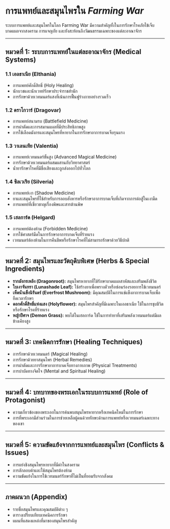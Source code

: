 # การแพทย์และสมุนไพรใน *Farming War*

ระบบการแพทย์และสมุนไพรในโลก Farming War มีความสำคัญทั้งในการรักษาโรคภัยไข้เจ็บ บาดแผลจากสงคราม การผจญภัย และยังสะท้อนถึงวัฒนธรรมเฉพาะของแต่ละอาณาจักร

---

## หมวดที่ 1: ระบบการแพทย์ในแต่ละอาณาจักร (Medical Systems)

### 1.1 เอลธาเนีย (Elthania)
- การแพทย์ศักดิ์สิทธิ์ (Holy Healing)
- นักบวชและนักเวทย์รักษาประจำราชสำนัก
- การรักษาด้วยเวทมนตร์แสงที่เน้นการฟื้นฟูร่างกายอย่างรวดเร็ว

### 1.2 ดราโกวาร์ (Dragovar)
- การแพทย์สนามรบ (Battlefield Medicine)
- การผ่าตัดและการสมานแผลที่มีประสิทธิภาพสูง
- การใช้เลือดมังกรและสมุนไพรที่หายากในการรักษาอาการบาดเจ็บรุนแรง

### 1.3 วาเลนเทีย (Valentia)
- การแพทย์เวทมนตร์ขั้นสูง (Advanced Magical Medicine)
- การรักษาด้วยเวทมนตร์ผสมผสานกับวิทยาศาสตร์
- น้ำยารักษาโรคที่มีชื่อเสียงและถูกส่งออกไปทั่วโลก

### 1.4 ซิลเวเรีย (Silveria)
- การแพทย์เงา (Shadow Medicine)
- ยาและสมุนไพรที่ใช้สำหรับการลอบสังหารหรือรักษาอาการบาดเจ็บที่เกิดจากการต่อสู้ในเงามืด
- การแพทย์ที่เชี่ยวชาญเรื่องพิษและสารต้านพิษ

### 1.5 เฮลการ์ด (Helgard)
- การแพทย์ต้องห้าม (Forbidden Medicine)
- การใช้ศาสตร์มืดในการรักษาอาการบาดเจ็บที่ร้ายแรง
- เวทมนตร์ต้องห้ามในการคืนชีพหรือรักษาโรคที่ไม่สามารถรักษาด้วยวิธีปกติ

---

## หมวดที่ 2: สมุนไพรและวัตถุดิบพิเศษ (Herbs & Special Ingredients)

- **รากมังกรเพลิง (Dragonroot):** สมุนไพรหายากที่ใช้รักษาบาดแผลสาหัสและเสริมพลังชีวิต
- **ใบเงาจันทรา (Lunashade Leaf):** ใช้สร้างยาเพื่อพรางตัวหรือซ่อนร่องรอยการใช้เวทมนตร์
- **เห็ดน้ำแข็งนิรันดร์ (Everfrost Mushroom):** มีคุณสมบัติในการแช่แข็งอาการบาดเจ็บเพื่อยืดเวลารักษา
- **ดอกศักดิ์สิทธิ์แห่งแสง (Holyflower):** สมุนไพรสำคัญที่มีเฉพาะในเอลธาเนีย ใช้ในการชุบชีวิตหรือรักษาโรคที่ร้ายแรง
- **หญ้าปีศาจ (Demon Grass):** พบได้ในเฮลการ์ด ใช้ในการทำยาที่เสริมพลังเวทมนตร์แต่มีผลข้างเคียงสูง

---

## หมวดที่ 3: เทคนิคการรักษา (Healing Techniques)

- การรักษาด้วยเวทมนตร์ (Magical Healing)
- การรักษาด้วยยาสมุนไพร (Herbal Remedies)
- การผ่าตัดและการรักษาอาการบาดเจ็บทางกายภาพ (Physical Treatments)
- การบำบัดทางจิตใจ (Mental and Spiritual Healing)

---

## หมวดที่ 4: บทบาทของพระเอกในระบบการแพทย์ (Role of Protagonist)

- ความเกี่ยวข้องของพระเอกในการค้นพบสมุนไพรหายากหรือเทคนิคใหม่ในการรักษา
- การที่พระเอกมีส่วนร่วมในการช่วยเหลือผู้คนด้วยทักษะด้านการแพทย์หรือเวทมนตร์เฉพาะทางของเขา

---

## หมวดที่ 5: ความขัดแย้งจากการแพทย์และสมุนไพร (Conflicts & Issues)

- การแย่งชิงสมุนไพรหายากที่มีค่าในสงคราม
- การลักลอบค้าและใช้สมุนไพรต้องห้าม
- ความขัดแย้งในการใช้เวทมนตร์รักษาที่ไม่เป็นที่ยอมรับจากสังคม

---

## ภาคผนวก (Appendix)

- รายชื่อสมุนไพรและคุณสมบัติต่าง ๆ
- ตารางเปรียบเทียบเทคนิคการรักษา
- แผนที่แสดงแหล่งที่มาของสมุนไพรสำคัญ

